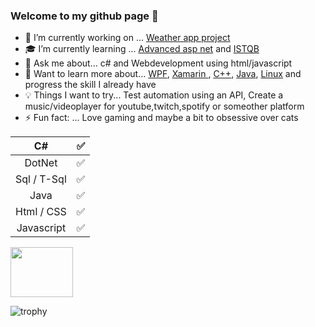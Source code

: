 ### Welcome to my github page 🖖 


- 🔭 I’m currently working on ... [Weather app project](https://github.com/Carpenteri1/WeatherApp)
- 🎓 I’m currently learning ... [Advanced asp net](https://docs.microsoft.com/en-us/aspnet/web-api/overview/advanced/) and [ISTQB](https://www.istqb.org)
- 💬 Ask me about... c# and Webdevelopment using html/javascript
- 📖 Want to learn more about... [WPF](https://docs.microsoft.com/en-us/visualstudio/designers/getting-started-with-wpf?view=vs-2019), [Xamarin ](https://docs.microsoft.com/en-us/xamarin/), [C++](https://docs.microsoft.com/en-us/cpp/cpp/?view=vs-2019), [Java](https://docs.oracle.com/en/java/), [Linux](https://www.kernel.org/doc/html/latest/) and progress the skill I already have
- 💡   Things I want to try... Test automation using an API, Create a music/videoplayer for youtube,twitch,spotify or someother platform
- ⚡ Fun fact: ... Love gaming and maybe a bit to obsessive over cats

| C#                   | :white_check_mark:    |                            
|:--------------------:|:---------------------:|            
| DotNet               | :white_check_mark:    |            
| Sql / T-Sql          | :white_check_mark:    |
| Java                 | :white_check_mark:    |             
| Html / CSS           | :white_check_mark:    |                                           
| Javascript           | :white_check_mark:    |
  
<img src="https://i.giphy.com/media/eZsKqkZUEM5vG/200.webp" width="100" height=80/>
 
![trophy](https://github-profile-trophy.vercel.app/?username=carpenteri1&theme=monokai&title=Issues,Commit,PullRequest,Repositories)
